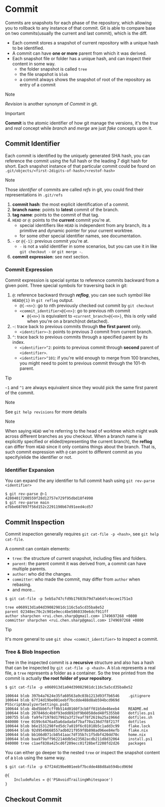 # Commit

Commits are snapshots for each phase of the repository, which allowing you to rollback to any instance of that commit.
Git is able to compare base on two commits(usually the current and last commit), which is the diff.

- Each commit stores a snapshot of current repository with a unique hash to be identified.
- A commit can have **one or more** parent from which it was derived.
- Each snapshot file or folder has a unique hash, and can inspect their content in some way.
    - the folder snapshot is called `tree`
    - the file snapshot is `blob`
    - a commit always shows the snapshot of root of the repository as entry of a commit

> [!NOTE]
> *Revision* is another synonym of *Commit* in git.

> [!IMPORTANT]
> **Commit** is the atomic identifier of how git manage the versions, it's the *true* and *real* concept while *branch* and *merge* are just *fake* concepts upon it.

## Commit Identifier

Each commit is identified by the uniquely generated SHA hash, you can reference the commit using the full hash or the leading 7 digit hash for short.
Each snapshot instance of that particular commit could be found on `.git/objects/<first-2digits-of-hash>/<restof-hash>`

> [!NOTE]
> Those *identifier* of commits are called *refs* in git, you could find their representations in `.git/refs`

1. **commit hash**: the most explicit identification of a commit.
2. **branch name**: points to **latest** commit of the branch.
3. **tag name**: points to the commit of that tag.
4. `HEAD` or `@`: points to the **current** commit you're at.
    - special identifiers like `HEAD` is independent from any branch, its a primitive and dynamic pointer for your current worktree.
    - for some other special identifier names, see documentation.
5. `-` or `@{-1}`: previous commit you're at.
    - `-` is not a valid identifier in some scenarios, but you can use it in like `git checkout -` or `git merge -`.
6. **commit expression**: see next section.

### Commit Expression

Commit expression is special syntax to reference commits backward from a given point.
Three special symbols for traversing back in git:

1. `@`: reference backward through ***reflog***, you can see such symbol like `HEAD@{1}` in `git reflog` output.
    - `@{-<n>}`: go to nth previously checked out commit by `git checkout`
    - `<commit_identifier>@{<n>}`: go to previous nth commit
        - `@{<n>}` is equivalent to `<current_branch>@{<n>}`, this is only valid when you're on a branch(not detached).
2. `~`: trace back to previous commits through **the first parent** only.
    - `<identifier>~3`: points to previous 3 commit from current branch.
3. `^`: trace back to previous commits through a specified parent by its index.
    - `<identifier>^2`: points to previous commit through **second** parent of `<identifier>`.
    - `<identifier>^101`: if you're wild enough to merge from 100 branches, you might need to point to previous commit through the 101-th parent.

> [!TIP]
> `~1` and `^1` are always equivalent since they would pick the same first parent of the commit.

> [!NOTE]
> See `git help revisions` for more details

> [!NOTE]
> When saying `HEAD` we're referring to the head of worktree which might walk across different branches as you checkout.
> When a branch name is explicitly specified or elided(representing the current branch), the **reflog** can differ from `HEAD` since it only contains things about the branch.
> That is, such commit expression with `@` can point to different commit as you specify/elide the identifier or not.

### Identifier Expansion

You can expand the any identifier to full commit hash using `git rev-parse <identifier>`

```console
$ git rev-parse @~1
42804017200559f28d12757e729f95dbd18f4998
$ git rev-parse main
e7bbe687097f56d152c2291190b67d91eed4cd57
```

## Commit Inspection

Commit inspection generally requires `git cat-file -p <hash>`, see `git help cat-file`.

A commit can contain elements:
- `tree`: the structure of current snapshot, including files and folders.
- `parent`: the parent commit it was derived from, a commit can have multiple parents.
- `author`: who did the changes.
- `committer`: who made the commit, may differ from `author` when rebasing.
- and more...

```console
$ git cat-file -p 5eb5a747cfd9b17603b79d7ab64fc4ecee1751e3

tree e060913d1a04d39082981dc116c5a5cd35ba8e52
parent 02348ec70c2c901e9ecc4be5860330e6dcf911ff
author sharpchen <rui.chen.sharp@gmail.com> 1749697268 +0800
committer sharpchen <rui.chen.sharp@gmail.com> 1749697268 +0800
```

> [!TIP]
> It's more general to use `git show <commit_identifier>` to inspect a commit.

### Tree & Blob Inspection

Tree in the inspected commit is a **recursive** structure and also has a hash that can be inspected by `git cat-file -p <hash>`.
A `blob` represents a real file, a `tree` represents a folder as a container.
So the tree printed from the commit is actually **the root folder of your repository**.

```console
$ git cat-file -p e060913d1a04d39082981dc116c5a5cd35ba8e52

100644 blob 397b4a7624e35fa60563a9c03b1213d93f7b6546    .gitignore
100644 blob 67f24d19be001eebf7bcdde488d8ab594bcd969d    PSScriptAnalyzerSettings.psd1
100644 blob 4bd5bb6fcff0b514d0160f3cb8ff01b5de46eeb4    README.md
100644 blob 207846dc4b8f93edd892df9b6058ded48f5355b8    dotfiles.ps1
100755 blob fa9fe71978d17992a3f27eaf78f2619a25a1966d    dotfiles.sh
040000 tree 0199c6476a45a6dadadaf7baf70a136d7f8f217f    dotfiles
100644 blob b6e1531298fed5dc7a019f6c01018b5c1add3c99    flake.lock
100644 blob 92d9549668557adb021f959f8b898ad96ee84efb    flake.nix
100644 blob bb166d071cb8541aac7df35b7c1f5dbf420dd70c    home.nix
100644 blob baa979aff962214ddb5e23502acdb211d8d32064    install.ps1
040000 tree c1aef838a425cd6f209ecc01f28bef2208fd2d26    packages
```

You can either go deeper to the nested `tree` or inspect the snapshot content of a `blob` using the same way.

```console
$ git cat-file -p 67f24d19be001eebf7bcdde488d8ab594bcd969d

@{
    IncludeRules = @('PSAvoidTrailingWhitespace')
}
```

## Checkout Commit


